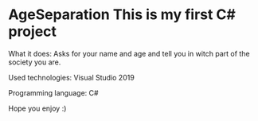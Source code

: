 # AgeSeparation This is my first C# project

What it does: 
Asks for your name and age and tell you in witch part of the society you are.

Used technologies:
Visual Studio 2019

Programming language:
C# 

Hope you enjoy :)

